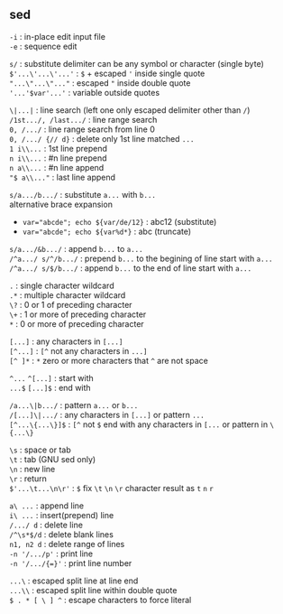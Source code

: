 sed
---

`-i` : in-place edit input file  
`-e` : sequence edit  

`s/` : substitute delimiter can be any symbol or character (single byte)  
`$'...\'...\'...'` : `$` + escaped `'` inside single quote  
`"...\"...\"..."` : escaped `"` inside double quote  
`'...'$var'...'` : variable outside quotes   

`\|...|` : line search (left one only escaped delimiter other than `/`)  
`/1st.../, /last.../` : line range search  
`0, /.../` : line range search from line 0  
`0, /.../ {// d}` : delete only 1st line matched `...`  
`1 i\\...` : 1st line prepend  
`n i\\...` : #n line prepend  
`n a\\...` : #n line append  
`"$ a\\..."` : last line append  

`s/a.../b.../` : substitute `a...` with `b...`  
alternative brace expansion  
- `var="abcde"; echo ${var/de/12}` : abc12 (substitute)  
- `var="abcde"; echo ${var%d*}` : abc (truncate)  

`s/a.../&b.../` : append `b...` to `a...`  
`/^a.../ s/^/b.../` : prepend `b...` to the begining of line start with `a...`  
`/^a.../ s/$/b.../` : append `b...` to the end of line start with `a...`  

`.` : single character wildcard  
`.*` : multiple character wildcard  
`\?` : 0 or 1 of preceding character  
`\+` : 1 or more of preceding character  
`*` : 0 or more of preceding character  

`[...]` : any characters in `[...]`  
`[^...]` : `[^` not any characters in `...]`  
`[^ ]*` : `*` zero or more characters that `^` are not space  

`^...` `^[...]` : start with  
`...$` `[...]$` : end with  

`/a...\|b.../` : pattern `a...` or `b...`  
`/[...]\|.../` : any characters in `[...]` or pattern `...`  
`[^...\{...\}]$` : `[^` not `$` end with any characters in `[...` or pattern in `\{...\}`

`\s` : space or tab  
`\t` : tab (GNU sed only)  
`\n` : new line  
`\r` : return  
`$'...\t...\n\r'` : `$` fix `\t` `\n` `\r` character result as `t` `n` `r`  

`a\ ...` : append line  
`i\ ...` : insert(prepend) line  
`/.../ d` : delete line  
`/^\s*$/d` : delete blank lines  
`n1, n2 d` : delete range of lines  
`-n '/.../p'` : print line  
`-n '/.../{=}'` : print line number  

`...\` : escaped split line at line end  
`...\\` : escaped split line within double quote  
`$ . * [ \ ] ^` : escape characters to force literal  
